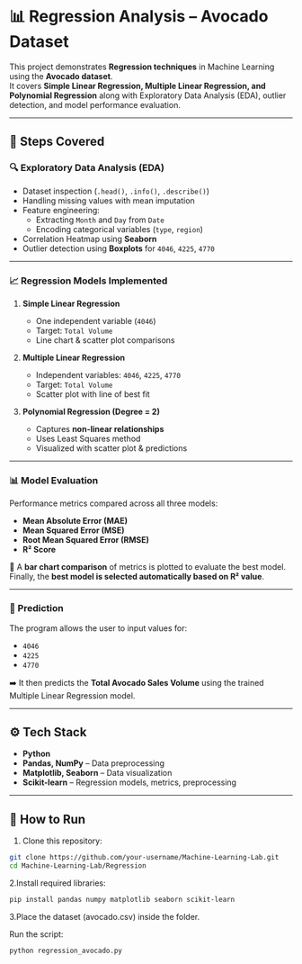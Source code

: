 # 📊 Regression Analysis – Avocado Dataset

This project demonstrates **Regression techniques** in Machine Learning using the **Avocado dataset**.  
It covers **Simple Linear Regression, Multiple Linear Regression, and Polynomial Regression** along with Exploratory Data Analysis (EDA), outlier detection, and model performance evaluation.

---

## 📌 Steps Covered

### 🔍 Exploratory Data Analysis (EDA)
- Dataset inspection (`.head()`, `.info()`, `.describe()`)
- Handling missing values with mean imputation
- Feature engineering:
  - Extracting `Month` and `Day` from `Date`
  - Encoding categorical variables (`type`, `region`)
- Correlation Heatmap using **Seaborn**
- Outlier detection using **Boxplots** for `4046`, `4225`, `4770`

---

### 📈 Regression Models Implemented
1. **Simple Linear Regression**
   - One independent variable (`4046`)
   - Target: `Total Volume`
   - Line chart & scatter plot comparisons

2. **Multiple Linear Regression**
   - Independent variables: `4046`, `4225`, `4770`
   - Target: `Total Volume`
   - Scatter plot with line of best fit

3. **Polynomial Regression (Degree = 2)**
   - Captures **non-linear relationships**
   - Uses Least Squares method
   - Visualized with scatter plot & predictions

---

### 📊 Model Evaluation
Performance metrics compared across all three models:
- **Mean Absolute Error (MAE)**
- **Mean Squared Error (MSE)**
- **Root Mean Squared Error (RMSE)**
- **R² Score**

📌 A **bar chart comparison** of metrics is plotted to evaluate the best model.  
Finally, the **best model is selected automatically based on R² value**.

---

### 🔮 Prediction
The program allows the user to input values for:
- `4046`
- `4225`
- `4770`

➡️ It then predicts the **Total Avocado Sales Volume** using the trained Multiple Linear Regression model.

---

## ⚙️ Tech Stack
- **Python**
- **Pandas, NumPy** – Data preprocessing
- **Matplotlib, Seaborn** – Data visualization
- **Scikit-learn** – Regression models, metrics, preprocessing

---

## 🚀 How to Run
1. Clone this repository:
```bash
git clone https://github.com/your-username/Machine-Learning-Lab.git
cd Machine-Learning-Lab/Regression
```

2.Install required libraries:
```bash
pip install pandas numpy matplotlib seaborn scikit-learn
```

3.Place the dataset (avocado.csv) inside the folder.

Run the script:
```bash
python regression_avocado.py
```

